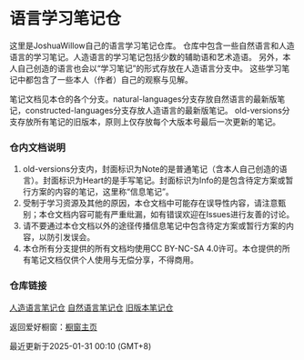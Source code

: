 # 语言学习笔记仓

这里是JoshuaWillow自己的语言学习笔记仓库。
仓库中包含一些自然语言和人造语言的学习笔记。人造语言的学习笔记包括少数的辅助语和艺术造语。
另外，本人自己创造的语言也会以“学习笔记”的形式存放在人造语言分支中。
这些学习笔记中都包含了一些本人（作者）自己的观察与见解。

笔记文档见本仓的各个分支。natural-languages分支存放自然语言的最新版笔记，constructed-languages分支存放人造语言的最新版笔记。
old-versions分支存放所有笔记的旧版本，原则上仅存放每个大版本号最后一次更新的笔记。

### 仓内文档说明
1. old-versions分支内，封面标识为Note的是普通笔记（含本人自己创造的语言）。封面标识为Heart的是手写笔记。封面标识为Info的是包含待定方案或暂行方案的内容的笔记，这里称“信息笔记”。
2. 受制于学习资源及其他的原因，本仓文档中可能存在误导性内容，请注意甄别；本仓文档内容可能有严重纰漏，如有错误欢迎在Issues进行友善的讨论。
3. 请不要通过本仓文档以外的途径传播信息笔记中包含待定方案或暂行方案的内容，以防引发误会。
4. 本仓所有分支提供的所有文档均使用CC BY-NC-SA 4.0许可。本仓提供的所有笔记文档仅供个人使用与无偿分享，不得商用。

### 仓库链接
[人造语言笔记仓](https://github.com/WseriesY/multilang-resource/tree/constructed-languages)
[自然语言笔记仓](https://github.com/WseriesY/multilang-resource/tree/natural-languages)
[旧版本笔记仓](https://github.com/WseriesY/multilang-resource/tree/old-versions)

返回爱好橱窗：[橱窗主页](https://wseriesy.github.io/)

最近更新于2025-01-31 00:10 (GMT+8)

